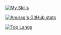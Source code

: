 [![My Skills](https://skillicons.dev/icons?i=js,html,css,git,github,java,idea,md,php,phpstorm,py,pycharm,ubuntu,windows)](https://skillicons.dev)

[![Anurag's GitHub stats](https://github-readme-stats.vercel.app/api?username=gregtaoo)](https://github.com/anuraghazra/github-readme-stats)

[![Top Langs](https://github-readme-stats.vercel.app/api/top-langs/?username=gregtaoo)](https://github.com/anuraghazra/github-readme-stats)
